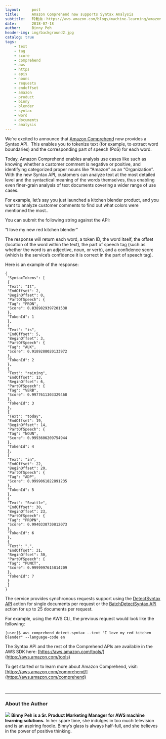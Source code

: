 ```yaml
---
layout:     post
title:      Amazon Comprehend now supports Syntax Analysis
subtitle:   转载自：https://aws.amazon.com/blogs/machine-learning/amazon-comprehend-now-supports-syntax-analysis/
date:       2018-07-18
author:     Binny Peh
header-img: img/background2.jpg
catalog: true
tags:
    - text
    - tag
    - score
    - comprehend
    - aws
    - https
    - apis
    - nouns
    - requests
    - endoffset
    - amazon
    - product
    - binny
    - blender
    - syntax
    - word
    - documents
    - analysis
---
```


We’re excited to announce that [Amazon Comprehend](https://aws.amazon.com/comprehend) now provides a Syntax API.  This enables you to tokenize text (for example, to extract word boundaries) and the corresponding part of speech (PoS) for each word.

Today, Amazon Comprehend enables analysis use cases like such as knowing whether a customer comment is negative or positive, and identifying categorized proper nouns like “Amazon” as an “Organization”. With the new Syntax API, customers can analyze text at the most detailed level and the syntactical meaning of the words themselves, thus enabling even finer-grain analysis of text documents covering a wider range of use cases.

For example, let’s say you just launched a kitchen blender product, and you want to analyze customer comments to find out what colors were mentioned the most..

You can submit the following string against the API:

“I love my new red kitchen blender”

The response will return each word, a token ID, the word itself, the offset (location of the word within the text), the part of speech tag (such as whether the word is an adjective, noun, or verb), and a confidence score (which is the service’s confidence it is correct in the part of speech tag).

Here is an example of the response:

```
{
 "SyntaxTokens": [
 {
 "Text": "It", 
 "EndOffset": 2, 
 "BeginOffset": 0, 
 "PartOfSpeech": {
 "Tag": "PRON", 
 "Score": 0.8389829397201538
 }, 
 "TokenId": 1
 }, 
 {
 "Text": "is", 
 "EndOffset": 5, 
 "BeginOffset": 3, 
 "PartOfSpeech": {
 "Tag": "AUX", 
 "Score": 0.9189288020133972
 }, 
 "TokenId": 2
 }, 
 {
 "Text": "raining", 
 "EndOffset": 13, 
 "BeginOffset": 6, 
 "PartOfSpeech": {
 "Tag": "VERB", 
 "Score": 0.9977611303329468
 }, 
 "TokenId": 3
 }, 
 {
 "Text": "today", 
 "EndOffset": 19, 
 "BeginOffset": 14, 
 "PartOfSpeech": {
 "Tag": "NOUN", 
 "Score": 0.9993606209754944
 }, 
 "TokenId": 4
 }, 
 {
 "Text": "in", 
 "EndOffset": 22, 
 "BeginOffset": 20, 
 "PartOfSpeech": {
 "Tag": "ADP", 
 "Score": 0.9999061822891235
 }, 
 "TokenId": 5
 }, 
 {
 "Text": "Seattle", 
 "EndOffset": 30, 
 "BeginOffset": 23, 
 "PartOfSpeech": {
 "Tag": "PROPN", 
 "Score": 0.9940338730812073
 }, 
 "TokenId": 6
 }, 
 {
 "Text": ".", 
 "EndOffset": 31, 
 "BeginOffset": 30, 
 "PartOfSpeech": {
 "Tag": "PUNCT", 
 "Score": 0.9999997615814209
 }, 
 "TokenId": 7
 }
 ]
}

```

The service provides synchronous requests support using the [DetectSyntax API](https://docs.aws.amazon.com/comprehend/latest/dg/API_DetectSyntax.html) action for single documents per request or the [BatchDetectSyntax API](https://docs.aws.amazon.com/comprehend/latest/dg/API_BatchDetectSyntax.html) action for up to 25 documents per request.

For example, using the AWS CLI, the previous request would look like the following:

```
[user]$ aws comprehend detect-syntax --text "I love my red kitchen blender" --language-code en
```

The Syntax API and the rest of the Comprehend APIs are available in the AWS SDK here: [https://aws.amazon.com/tools/](https://aws.amazon.com/tools)

To get started or to learn more about Amazon Comprehend, visit: [https://aws.amazon.com/comprehend/](https://aws.amazon.com/comprehend)

 

---


### About the Author

![](https://d2908q01vomqb2.cloudfront.net/f1f836cb4ea6efb2a0b1b99f41ad8b103eff4b59/2018/02/15/binnypeh-100.jpg)
**Binny Peh is a Sr. Product Marketing Manager for AWS machine learning solutions.** In her spare time, she indulges in too much television and is an aspiring foodie. Binny’s glass is always half-full, and she believes in the power of positive thinking.

 

 

 
